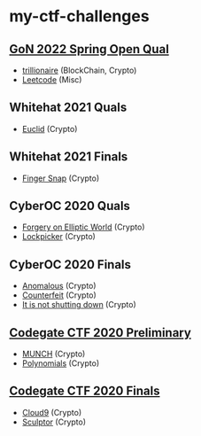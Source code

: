 # my-ctf-challenges

## [GoN 2022 Spring Open Qual](https://dreamhack.io/ctf/24/)

- [trillionaire](https://dreamhack.io/wargame/challenges/475/) (BlockChain, Crypto)
- [Leetcode](https://dreamhack.io/wargame/challenges/465/) (Misc)

## Whitehat 2021 Quals

- [Euclid](https://github.com/SpieleMann/write-up/blob/main/whitehat2021/euclid/euclid_71164baef93f538ecfcc1976ab1d966f9787945999bdb0a8db34cbdebd3d58fd.tar.gz) (Crypto)

## Whitehat 2021 Finals

- [Finger Snap](https://github.com/ironore15/ctf/tree/master/2021-WHITCON/finger_snap) (Crypto)

## CyberOC 2020 Quals

- [Forgery on Elliptic World](https://github.com/leesh3288/CTF/blob/master/2020/20CyberOC/Qual/chal_files/Forgery_on_Elliptic_World_f99e825b2498024a0b99e874e6a702e8.zip) (Crypto)
- [Lockpicker](https://github.com/leesh3288/CTF/blob/master/2020/20CyberOC/Qual/chal_files/Lockpicker_65ac5b8877ed771bb578e2dfc0abb20c.zip) (Crypto)

## CyberOC 2020 Finals

- [Anomalous](https://github.com/leesh3288/CTF/blob/master/2020/20CyberOC/Final/chal_files/anomalous_b7b65b8a54d9fc32422c0fa8e0313e9a.zip) (Crypto)
- [Counterfeit](https://github.com/leesh3288/CTF/blob/master/2020/20CyberOC/Final/chal_files/counterfeit_dfcb1d5ea8a60cfc11604f8a65ac0d93.zip) (Crypto)
- [It is not shutting down](https://github.com/leesh3288/CTF/blob/master/2020/20CyberOC/Final/chal_files/it_is_not_shutting_down_f5d81338324ac46c0ee76a189eeee201.zip) (Crypto)

## [Codegate CTF 2020 Preliminary](https://ctftime.org/event/938)

- [MUNCH](codegate2020/Qual/MUNCH) (Crypto)
- [Polynomials](codegate2020/Qual/Polynomials) (Crypto)

## [Codegate CTF 2020 Finals](https://ctftime.org/event/996)

- [Cloud9](codegate2020/Final/Cloud9) (Crypto)
- [Sculptor](codegate2020/Final/Sculptor) (Crypto)